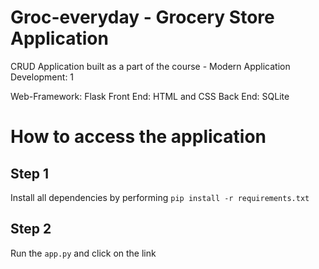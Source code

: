# Groc-everyday - Grocery Store Application
CRUD Application built as a part of the course - Modern Application Development: 1

Web-Framework: Flask
Front End: HTML and CSS
Back End: SQLite

# How to access the application 

## Step 1
Install all dependencies by performing `pip install -r requirements.txt`

## Step 2
Run the `app.py` and click on the link
